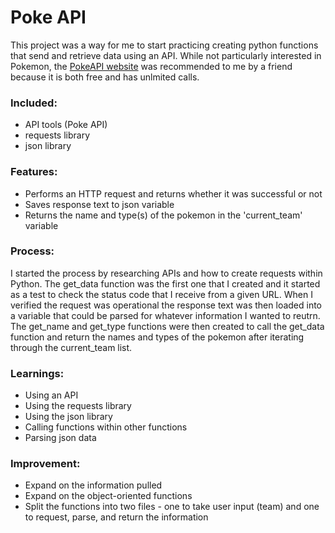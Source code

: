 # Poke API
This project was a way for me to start practicing creating python functions that send and retrieve data using an API. While not particularly interested in Pokemon, the [PokeAPI website](https://pokeapi.co/) was recommended to me by a friend because it is both free and has unlmited calls. 

### Included:
- API tools (Poke API)
- requests library
- json library
  
### Features:
- Performs an HTTP request and returns whether it was successful or not
- Saves response text to json variable
- Returns the name and type(s) of the pokemon in the 'current_team' variable

### Process:

I started the process by researching APIs and how to create requests within Python. The get_data function was the first one that I created and it started as a test to check the status code that I receive from a given URL. When I verified the request was operational the response text was then loaded into a variable that could be parsed for whatever information I wanted to reutrn. The get_name and get_type functions were then created to call the get_data function and return the names and types of the pokemon after iterating through the current_team list. 

### Learnings:
- Using an API
- Using the requests library
- Using the json library
- Calling functions within other functions
- Parsing json data

### Improvement:
- Expand on the information pulled
- Expand on the object-oriented functions
- Split the functions into two files - one to take user input (team) and one to request, parse, and return the information
